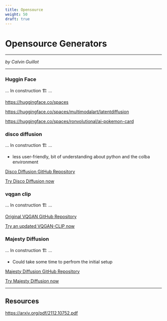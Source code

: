 ```yaml
---
title: Opensource
weight: 50
draft: true
---
```


# Opensource Generators

---

_by Calvin Guillot_

---

### Huggin Face

... In construction 🏗️ ...

https://huggingface.co/spaces

https://huggingface.co/spaces/multimodalart/latentdiffusion

https://huggingface.co/spaces/ronvolutional/ai-pokemon-card

### disco diffusion

... In construction 🏗️ ...

- less user-friendly, bit of understanding about python and the colba environment

[Disco Diffusion GitHub Repository](https://github.com/alembics/disco-diffusion)

[Try Disco Diffusion now](https://colab.research.google.com/github/alembics/disco-diffusion/blob/main/Disco_Diffusion.ipynb)

### vqgan clip

... In construction 🏗️ ...

[Original VQGAN GitHub Repository](https://github.com/nerdyrodent/VQGAN-CLIP)

[Try an updated VQGAN-CLIP now](<https://colab.research.google.com/github/justinjohn0306/VQGAN-CLIP/blob/main/VQGAN%2BCLIP(Updated).ipynb>)

### Majesty Diffusion

... In construction 🏗️ ...

- Could take some time to perfrom the initial setup

[Majesty Diffusion GitHub Repository](https://github.com/multimodalart/majesty-diffusion)

[Try Majesty Diffusion now](https://colab.research.google.com/github/multimodalart/MajestyDiffusion/blob/main/latent.ipynb)

---

## Resources

https://arxiv.org/pdf/2112.10752.pdf
